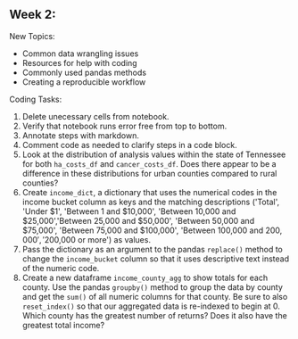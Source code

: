 ## Week 2:
 
New Topics:

 - Common data wrangling issues 
 - Resources for help with coding 
 - Commonly used pandas methods 
 - Creating a reproducible workflow 

Coding Tasks:

 1. Delete unecessary cells from notebook.
 2. Verify that notebook runs error free from top to bottom.
 3. Annotate steps with markdown.
 4. Comment code as needed to clarify steps in a code block.
 5. Look at the distribution of analysis values within the state of Tennessee for both `ha_costs_df` and `cancer_costs_df`. Does there appear to be a difference in these distributions for urban counties compared to rural counties?
 6. Create `income_dict`, a dictionary that uses the numerical codes in the income bucket column as keys and the matching descriptions ('Total', 'Under $1', 'Between 1 and $10,000', 
 'Between 10,000 and $25,000','Between 25,000 and $50,000', 'Between 50,000 and $75,000', 'Between 75,000 and $100,000', 'Between 100,000 and $200,000', '$200,000 or more') as values.
 7. Pass the dictionary as an argument to the pandas `replace()` method to change the `income_bucket` column so that it uses descriptive text instead of the numeric code.
 8. Create a new dataframe `income_county_agg` to show totals for each county. Use the pandas `groupby()` method to group the data by county and get the `sum()` of all numeric columns for that county. Be sure to also `reset_index()` so that our aggregated data is re-indexed to begin at 0. Which county has the greatest number of returns? Does it also have the greatest total income?

